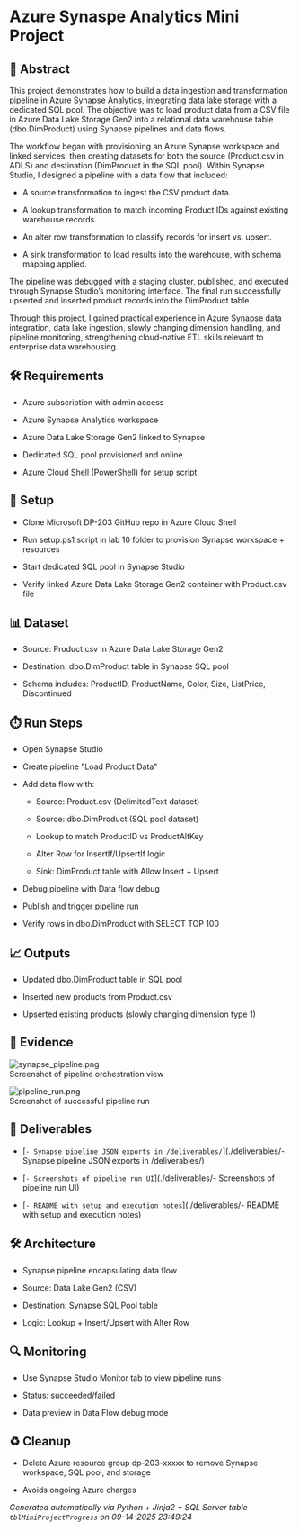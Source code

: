 # Azure Synaspe Analytics Mini Project


## 📖 Abstract
This project demonstrates how to build a data ingestion and transformation pipeline in Azure Synapse Analytics, integrating data lake storage with a dedicated SQL pool. The objective was to load product data from a CSV file in Azure Data Lake Storage Gen2 into a relational data warehouse table (dbo.DimProduct) using Synapse pipelines and data flows.

The workflow began with provisioning an Azure Synapse workspace and linked services, then creating datasets for both the source (Product.csv in ADLS) and destination (DimProduct in the SQL pool). Within Synapse Studio, I designed a pipeline with a data flow that included:

* A source transformation to ingest the CSV product data.

* A lookup transformation to match incoming Product IDs against existing warehouse records.

* An alter row transformation to classify records for insert vs. upsert.

* A sink transformation to load results into the warehouse, with schema mapping applied.

The pipeline was debugged with a staging cluster, published, and executed through Synapse Studio’s monitoring interface. The final run successfully upserted and inserted product records into the DimProduct table.

Through this project, I gained practical experience in Azure Synapse data integration, data lake ingestion, slowly changing dimension handling, and pipeline monitoring, strengthening cloud-native ETL skills relevant to enterprise data warehousing.



## 🛠 Requirements
- Azure subscription with admin access
- Azure Synapse Analytics workspace
- Azure Data Lake Storage Gen2 linked to Synapse
- Dedicated SQL pool provisioned and online
- Azure Cloud Shell (PowerShell) for setup script



## 🧰 Setup
- Clone Microsoft DP-203 GitHub repo in Azure Cloud Shell
- Run setup.ps1 script in lab 10 folder to provision Synapse workspace + resources
- Start dedicated SQL pool in Synapse Studio
- Verify linked Azure Data Lake Storage Gen2 container with Product.csv file



## 📊 Dataset
- Source: Product.csv in Azure Data Lake Storage Gen2
- Destination: dbo.DimProduct table in Synapse SQL pool
- Schema includes: ProductID, ProductName, Color, Size, ListPrice, Discontinued



## ⏱️ Run Steps
- Open Synapse Studio
- Create pipeline "Load Product Data"
- Add data flow with:
  - Source: Product.csv (DelimitedText dataset)
  - Source: dbo.DimProduct (SQL pool dataset)
  - Lookup to match ProductID vs ProductAltKey
  - Alter Row for InsertIf/UpsertIf logic
  - Sink: DimProduct table with Allow Insert + Upsert
- Debug pipeline with Data flow debug
- Publish and trigger pipeline run
- Verify rows in dbo.DimProduct with SELECT TOP 100



## 📈 Outputs
- Updated dbo.DimProduct table in SQL pool
- Inserted new products from Product.csv
- Upserted existing products (slowly changing dimension type 1)



## 📸 Evidence

![synapse_pipeline.png](./evidence/synapse_pipeline.png)  
Screenshot of pipeline orchestration view

![pipeline_run.png](./evidence/pipeline_run.png)  
Screenshot of successful pipeline run




## 📎 Deliverables

- [`- Synapse pipeline JSON exports in /deliverables/`](./deliverables/- Synapse pipeline JSON exports in /deliverables/)

- [`- Screenshots of pipeline run UI`](./deliverables/- Screenshots of pipeline run UI)

- [`- README with setup and execution notes`](./deliverables/- README with setup and execution notes)




## 🛠️ Architecture
- Synapse pipeline encapsulating data flow
- Source: Data Lake Gen2 (CSV)
- Destination: Synapse SQL Pool table
- Logic: Lookup + Insert/Upsert with Alter Row



## 🔍 Monitoring
- Use Synapse Studio Monitor tab to view pipeline runs
- Status: succeeded/failed
- Data preview in Data Flow debug mode



## ♻️ Cleanup
- Delete Azure resource group dp-203-xxxxx to remove Synapse workspace, SQL pool, and storage
- Avoids ongoing Azure charges



*Generated automatically via Python + Jinja2 + SQL Server table `tblMiniProjectProgress` on 09-14-2025 23:49:24*
